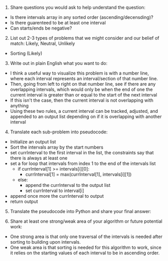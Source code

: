 1. Share questions you would ask to help understand the question:
- Is there intervals array in any sorted order (ascending/decensding)?
- Is there guarenteed to be at least one interval 
- Can starts/ends be negative?

2. List out 2-3 types of problems that we might consider and our belief of match: Likely, Neutral, Unlikely
- Sorting (Likely)

3. Write out in plain English what you want to do: 
- I think a useful way to visualize this problem is with a number line, where each interval represents an interval/section of that number line. 
- Then, going from left to right on that number line, see if there are any overlapping intervals, which would only be when the end of one the current interval is greater than or equal to the start of the next interval 
- If this isn't the case, then the current interval is not overlapping with anything
- Using these two rules, a current interval can be tracked, adjusted, and appended to an output list depending on if it is overlapping with another interval

4. Translate each sub-problem into pseudocode:
- Initialize an output list
- Sort the intervals array by the start numbers 
- set currInterval to the first interval in the list, the constraints say that there is always at least one 
- set a for loop that intervals from index 1 to the end of the intervals list 
  - if currInterval[1] >= intervals[i][0]:
    - currInterval[1] = max(currInterval[1], intervals[i][1])
  - else:
    - append the currInterval to the output list
    - set currInterval to interval[i]
- append once more the currInterval to output
- return output

5. Translate the pseudocode into Python and share your final answer:
  <!-- class Solution:
    def merge(self, intervals: List[List[int]]) -> List[List[int]]:
        output = []
        intervals.sort(key=lambda x: x[0])

        currInterval = intervals[0]

        for i in range(1, len(intervals)):
            if currInterval[1] >= intervals[i][0]:
                currInterval[1] = max(currInterval[1], intervals[i][1])
            else:
                output.append(currInterval)
                currInterval = intervals[i]
        output.append(currInterval)
        return output -->

6. Share at least one strong/weak area of your algorithm or future potential work:
- One strong area is that only one traversal of the intervals is needed after sorting to building upon intervals. 
- One weak area is that sorting is needed for this algorithm to work, since it relies on the starting values of each interval to be in ascending order. 